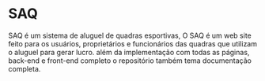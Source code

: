 # SAQ

SAQ é um sistema de aluguel de quadras esportivas, O SAQ é um web site feito para os usuários, proprietários e funcionários das quadras que utilizam o aluguel para gerar lucro. além da implementação com todas as páginas, back-end e front-end completo o repositório também tema documentação completa.

